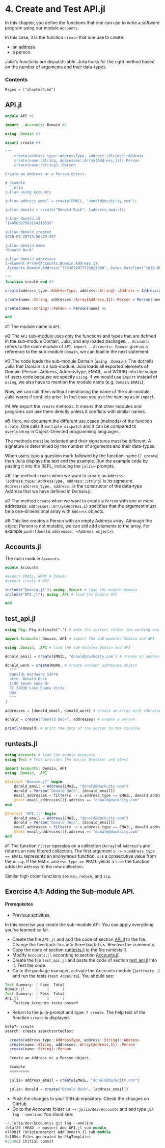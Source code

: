 # 4. Create and Test API.jl

In this chapter, you define the functions that one can use to write a software program using our module `Accounts`.

In this case, it is the function `create` that one use to create:
- an address.
- a person.

Julia's functions are dispatch-able. Julia looks for the right method based on the number of arguments and their data-types.

### Contents

```@contents
Pages = ["chapter4.md"]
```

## API.jl

````julia
module API #1

import ..Accounts: Domain #2

using .Domain #3

export create #4

"""
    create(address_type::AddressType, address::String)::Address
    create(name::String, addresses::Array{Address,1})::Person
    create(name::String)::Person

Create an Address or a Person object.

# Example
```julia
julia> using Accounts

julia> address_email = create(EMAIL, "donald@duckcity.com");

julia> donald = create("Donald Duck", [address_email]);

julia> donald.id
"14456927583164318539"

julia> donald.created
2020-09-28T10:56:29.997

julia> donald.name
"Donald Duck"

julia> donald.addresses
1-element Array{Accounts.Domain.Address,1}:
 Accounts.Domain.Address("7763679977726623090", Dates.DateTime("2020-09-28T10:56:29.461"), EMAIL, "donald@duckcity.com")
```
"""
function create end #5

create(address_type::AddressType, address::String)::Address = Address(address_type, address) #6

create(name::String, addresses::Array{Address,1})::Person = Person(name, addresses) #7

create(name::String)::Person = Person(name) #8

end
````
\#1 The module name is `API`.

\#2 The `API` sub-module uses only the functions and types that are defined in the sub-module Domain, Julia, and any loaded packages. `..Accounts` refers to the main-module of `API`. `import ..Accounts: Domain` give us a reference to the sub-module `Domain`, we can load in the next statement.

\#3 The code loads the sub-module Domain (`using .Domain`). The dot tells Julia that Domain is a sub-module. Julia loads all exported elements of Domain (Person, Address, AddressType, EMAIL, and WORK) into the scope of users code because we specify `using`. If we would use `import` instead of `using`, we also have to mention the module name (e.g. `Domain.EMAIL`).

Now, we can call them without mentioning the name of the sub-module. Julia warns if conflicts arise. In that case you use the naming as in `import`.

\#4 We export the `create` methods. It means that other modules and programs can use them directly unless it conflicts with similar names.

\#5 Here, we document the different use cases (methods) of the function `create`. One calls it `multiple dispatch` and it can be compared to `overloading` in Object-Oriented programming languages.

The methods must be indented and their signatures must be different. A signature is determined by the number of arguments and their data-types.

When users type a question mark followed by the function-name (`? create`) then Julia displays the text and the example. Run the example code by pasting it into the REPL, including the `julia>`-prompts.

\#6 The method `create` when we want to create an `Address`. `(address_type::AddressType, address::String)` is its signature.  `Address(address_type, address)` is the constructor of the data-type Address that we have defined in Domain.jl.

\#7 The method `create` when we want to create a `Person` with one or more addresses. `addresses::Array{Address,1}` specifies that the argument must be a one-dimensional array with `Address` objects.

\#8 This line creates a Person with an empty Address array. Although the object Person is not mutable, we can still add elements to the array. For example `push!(donald.addresses, <Address object>`).

## Accounts.jl

The main module `Accounts`.

```julia
module Accounts

#export EMAIL, WORK # Domain
#export create # API

include("Domain.jl"); using .Domain # load the module Domain
include("API.jl"); using .API # load the module API

end
```

## test_api.jl

```julia
using Pkg; Pkg.activate(".") # make the current folder the working environment

import Accounts: Domain, API # import the sub-modules Domain and API

using .Domain, .API # load the sub-modules Domain and API

donald_email = create(EMAIL, "donald@duckcity.com") # create an address object

donald_work = create(WORK, # create another addresses object
  """
  Donalds Hardware Store
  attn. Donald Duck
  1190 Seven Seas Dr
  FL 32830 Lake Buena Vista
  USA
  """
)

addresses = [donald_email, donald_work] # create an array with addresses

donald = create("Donald Duck", addresses) # create a person

println(donald) # print the data of the person to the console.
```

## runtests.jl

```julia
using Accounts # load the module Accounts
using Test # Test provides the macros @testset and @test

import Accounts: Domain, API
using .Domain, .API

@testset "Domain.jl" begin
    donald_email = Address(EMAIL, "donald@duckcity.com")
    donald = Person("Donald duck", [donald_email])
    email_addresses = filter(x -> x.address_type == EMAIL, donald.addresses) #1
    @test email_addresses[1].address == "donald@duckcity.com"
end

@testset "API.jl" begin
    donald_email = Address(EMAIL, "donald@duckcity.com")
    donald = Person("Donald Duck", [donald_email])
    email_addresses = filter(x -> x.address_type == EMAIL, donald.addresses) #1
    @test email_addresses[1].address == "donald@duckcity.com"
end
```
\#1 The function `filter` operates on a collection (`Array`) of `Address`'s and returns an new filtered collection. The first argument `x -> x.address_type == EMAIL` represents an anonymous function. `x` is a consecutive value from the `Array`. If the test `x.address_type == EMAIL` yields a `true` the function adds the `Address` to the new collection.

Similar high order functions are `map`, `reduce`, and `zip`.

## Exercise 4.1: Adding the Sub-module API.

#### Prerequisites
- Previous activities.

In this exercise you create the sub-module API. You can apply everything you've learned so far.

- Create the file `API.jl` and add the code of section [API.jl](#API.jl-1) to the file. Change the five back-tics into three back-tics. Remove the comments.
- Copy the code of section [runtests.jl](#runtests.jl-1) to the file runtests.jl.
- Modify  `Accounts.jl` according to section [Accounts.jl](#Accounts.jl-1).
- Create the file `test_api.jl` and paste the code of section [test_api.jl](#test_api.jl-1) into it. Test the code.
- Go to the package manager, activate the Accounts module (`]activate .`) and run the tests (`test Accounts`). You should see:

```julia
Test Summary: | Pass  Total
Domain.jl     |    1      1
Test Summary: | Pass  Total
API.jl        |    1      1
    Testing Accounts tests passed
```

- Return to the julia-prompt and type: `? create`. The help text of the function `create` is displayed.

```julia
help?> create
search: create searchsortedlast

  create(address_type::AddressType, address::String)::Address
  create(name::String, addresses::Array{Address,1})::Person
  create(name::String)::Person

  Create an Address or a Person object.

  Example
  ≡≡≡≡≡≡≡≡≡

  julia> address_email = create(EMAIL, "donald@duckcity.com")

  julia> donald = create("Donald Duck", [address_email])
```

- Push the changes to your GitHub repository. Check the changes on GitHub.
- Go to the Accounts folder `cd ~/.julia/dev/Accounts` and and type `git log --oneline`. You sloud see:

```julia
~/.julia/dev/Accounts$ git log --oneline
3b1af29 (HEAD -> master) Add API.jl sub-module
c76901f (origin/master) Add Domain.jl sub-module
0cf05da Files generated by PkgTemplates
82338c3 Initial commit
```
